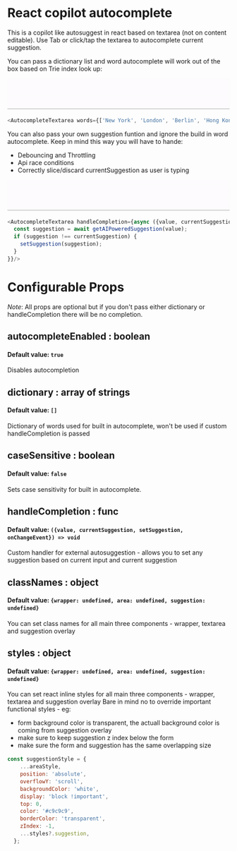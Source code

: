 # React copilot autocomplete

This is a copilot like autosuggest in react based on textarea (not on content editable).
Use Tab or click/tap the textarea to autocomplete current suggestion.

You can pass a dictionary list and word autocomplete will work out of the box based on Trie index look up:

[![react-copilot-autocomplete](https://github.com/jankor/react-copilot-autocomplete/raw/main/src/assets/word-autocomplete.gif)](https://github.com/jankor/react-copilot-autocomplete)
```js
<AutocompleteTextarea words={['New York', 'London', 'Berlin', 'Hong Kong']}/>
```

You can also pass your own suggestion funtion and ignore the build in word autocomplete. Keep in mind this way you will have to hande:
- Debouncing and Throttling
- Api race conditions
- Correctly slice/discard currentSuggestion as user is typing

[![react-copilot-autocomplete](https://github.com/jankor/react-copilot-autocomplete/raw/main/src/assets/custom-autocomplete.gif)](https://github.com/jankor/react-copilot-autocomplete)
```js
<AutocompleteTextarea handleCompletion={async ({value, currentSuggestion, setSuggestion, onChangeEvent}) => {
  const suggestion = await getAIPoweredSuggestion(value);
  if (suggestion !== currentSuggestion) {
    setSuggestion(suggestion);
  }
}}/>
```

# Configurable Props
*Note*: All props are optional but if you don't pass either dictionary or handleCompletion there will be no completion.

## autocompleteEnabled : boolean
#### Default value: `true`
Disables autocompletion

## dictionary : array of strings
#### Default value: `[]`
Dictionary of words used for built in autocomplete, won't be used if custom handleCompletion is passed

## caseSensitive : boolean
#### Default value: `false`
Sets case sensitivity for built in autocomplete.

## handleCompletion : func
#### Default value: `({value, currentSuggestion, setSuggestion, onChangeEvent}) => void`
Custom handler for external autosuggestion - allows you to set any suggestion based on current input and current suggestion

## classNames : object
#### Default value: `{wrapper: undefined, area: undefined, suggestion: undefined}`
You can set class names for all main three components - wrapper, textarea and suggestion overlay

## styles : object
#### Default value: `{wrapper: undefined, area: undefined, suggestion: undefined}`
You can set react inline styles for all main three components - wrapper, textarea and suggestion overlay
Bare in mind no to override important functional styles - eg:
- form background color is transparent, the actuall background color is coming from suggestion overlay
- make sure to keep suggestion z index below the form
- make sure the form and suggestion has the same overlapping size
```js
const suggestionStyle = {
    ...areaStyle,
    position: 'absolute',
    overflowY: 'scroll',
    backgroundColor: 'white',
    display: 'block !important',
    top: 0,
    color: '#c9c9c9',
    borderColor: 'transparent',
    zIndex: -1,
    ...styles?.suggestion,
  };
```

